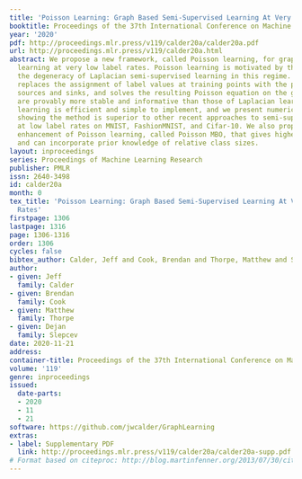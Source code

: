 ```yaml
---
title: 'Poisson Learning: Graph Based Semi-Supervised Learning At Very Low Label Rates'
booktitle: Proceedings of the 37th International Conference on Machine Learning
year: '2020'
pdf: http://proceedings.mlr.press/v119/calder20a/calder20a.pdf
url: http://proceedings.mlr.press/v119/calder20a.html
abstract: We propose a new framework, called Poisson learning, for graph based semi-supervised
  learning at very low label rates. Poisson learning is motivated by the need to address
  the degeneracy of Laplacian semi-supervised learning in this regime. The method
  replaces the assignment of label values at training points with the placement of
  sources and sinks, and solves the resulting Poisson equation on the graph. The outcomes
  are provably more stable and informative than those of Laplacian learning. Poisson
  learning is efficient and simple to implement, and we present numerical experiments
  showing the method is superior to other recent approaches to semi-supervised learning
  at low label rates on MNIST, FashionMNIST, and Cifar-10. We also propose a graph-cut
  enhancement of Poisson learning, called Poisson MBO, that gives higher accuracy
  and can incorporate prior knowledge of relative class sizes.
layout: inproceedings
series: Proceedings of Machine Learning Research
publisher: PMLR
issn: 2640-3498
id: calder20a
month: 0
tex_title: 'Poisson Learning: Graph Based Semi-Supervised Learning At Very Low Label
  Rates'
firstpage: 1306
lastpage: 1316
page: 1306-1316
order: 1306
cycles: false
bibtex_author: Calder, Jeff and Cook, Brendan and Thorpe, Matthew and Slepcev, Dejan
author:
- given: Jeff
  family: Calder
- given: Brendan
  family: Cook
- given: Matthew
  family: Thorpe
- given: Dejan
  family: Slepcev
date: 2020-11-21
address: 
container-title: Proceedings of the 37th International Conference on Machine Learning
volume: '119'
genre: inproceedings
issued:
  date-parts:
  - 2020
  - 11
  - 21
software: https://github.com/jwcalder/GraphLearning
extras:
- label: Supplementary PDF
  link: http://proceedings.mlr.press/v119/calder20a/calder20a-supp.pdf
# Format based on citeproc: http://blog.martinfenner.org/2013/07/30/citeproc-yaml-for-bibliographies/
---
```

